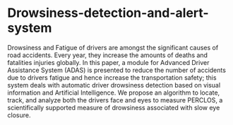 # Drowsiness-detection-and-alert-system
Drowsiness and Fatigue of drivers are amongst the significant causes of road accidents. Every year, they increase the amounts of deaths and fatalities injuries globally. In this paper, a module for Advanced Driver Assistance System (ADAS) is presented to reduce the number of accidents due to drivers fatigue and hence increase the transportation safety; this system deals with automatic driver drowsiness detection based on visual information and Artificial Intelligence. We propose an algorithm to locate, track, and analyze both the drivers face and eyes to measure PERCLOS, a scientifically supported measure of drowsiness associated with slow eye closure.
